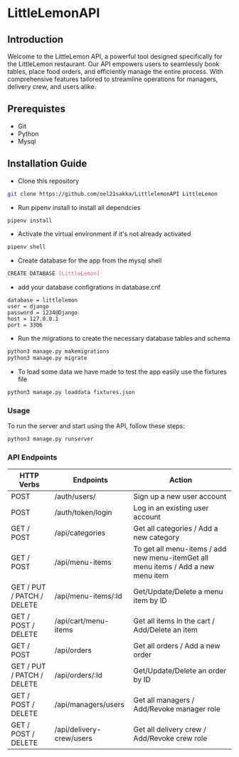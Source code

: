 # LittleLemonAPI
## Introduction
Welcome to the LittleLemon API, a powerful tool designed specifically for the LittleLemon restaurant. Our API empowers users to seamlessly book tables, place food orders, and efficiently manage the entire process. With comprehensive features tailored to streamline operations for managers, delivery crew, and users alike.
## Prerequistes
* Git
* Python
* Mysql
## Installation Guide
* Clone this repository
```bash
git clone https://github.com/oel21sakka/LittlelemonAPI LittleLemon
```
* Run pipenv install to install all dependcies
```bash
pipenv install
```
* Activate the virtual environment if it's not already activated
```bash
pipenv shell
```
* Create database for the app from the mysql shell
```bash
CREATE DATABASE [LittleLemon]
```
* add your database configrations in database.cnf
```
database = littlelemon
user = django
password = 1234@Django
host = 127.0.0.1
port = 3306
```
* Run the migrations to create the necessary database tables and schema
```bash
python3 manage.py makemigrations
python3 manage.py migrate
```
* To load some data we have made to test the app easily use the fixtures file
```bash
python3 manage.py loaddata fixtures.json
```
### Usage
To run the server and start using the API, follow these steps:
```bash
python3 manage.py runserver
```
### API Endpoints
| HTTP Verbs | Endpoints | Action |
| --- | --- | --- |
| POST | /auth/users/ | Sign up a new user account |
| POST | /auth/token/login | Log in an existing user account |
| GET / POST | /api/categories | Get all categories / Add a new category |
| GET / POST | /api/menu-items | To get all menu-items / add new menu-itemGet all menu items / Add a new menu item |
| GET / PUT / PATCH / DELETE | /api/menu-items/:Id |  Get/Update/Delete a menu item by ID |
| GET / POST / DELETE | /api/cart/menu-items | Get all items in the cart / Add/Delete an item |
| GET / POST | /api/orders | Get all orders / Add a new order |
| GET / PUT / PATCH / DELETE | /api/orders/:Id | Get/Update/Delete an order by ID |
| GET / POST / DELETE | /api/managers/users |  Get all managers / Add/Revoke manager role |
| GET / POST / DELETE | /api/delivery-crew/users |  Get all delivery crew / Add/Revoke crew role |
